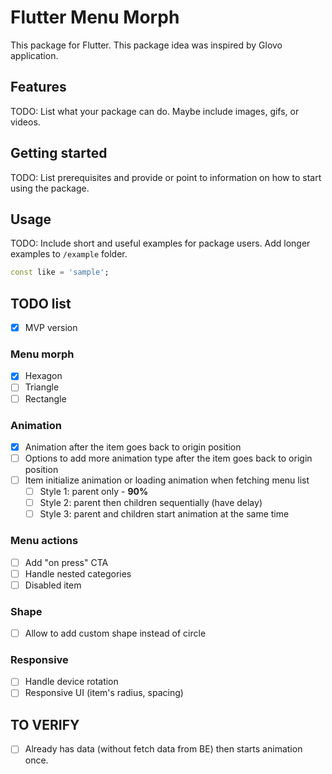 # Flutter Menu Morph
This package for Flutter. This package idea was inspired by Glovo application.

## Features

TODO: List what your package can do. Maybe include images, gifs, or videos.

## Getting started

TODO: List prerequisites and provide or point to information on how to
start using the package.

## Usage

TODO: Include short and useful examples for package users. Add longer examples
to `/example` folder.

```dart
const like = 'sample';
```

## TODO list
  - [x] MVP version
  ### Menu morph
  - [x] Hexagon
  - [ ] Triangle
  - [ ] Rectangle
  ### Animation
  - [x] Animation after the item goes back to origin position
  - [ ] Options to add more animation type after the item goes back to origin position
  - [ ] Item initialize animation or loading animation when fetching menu list
      - [ ] Style 1: parent only - **90%**
      - [ ] Style 2: parent then children sequentially (have delay)
      - [ ] Style 3: parent and children start animation at the same time
  ### Menu actions
  - [ ] Add "on press" CTA
  - [ ] Handle nested categories
  - [ ] Disabled item
  ### Shape
  - [ ] Allow to add custom shape instead of circle
  ### Responsive
  - [ ] Handle device rotation
  - [ ] Responsive UI (item's radius, spacing)
## TO VERIFY
  - [ ] Already has data (without fetch data from BE) then starts animation once.
